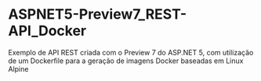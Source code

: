 # ASPNET5-Preview7_REST-API_Docker
Exemplo de API REST criada com o Preview 7 do ASP.NET 5, com utilização de um Dockerfile para a geração de imagens Docker baseadas em Linux Alpine
